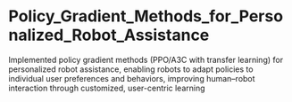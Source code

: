 # Policy_Gradient_Methods_for_Personalized_Robot_Assistance
Implemented policy gradient methods (PPO/A3C with transfer learning) for personalized robot assistance, enabling robots to adapt policies to individual user preferences and behaviors, improving human–robot interaction through customized, user-centric learning
